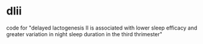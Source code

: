 # dlii
code for "delayed lactogenesis II is associated with lower sleep efficacy and greater variation in night sleep duration in the third thrimester"

